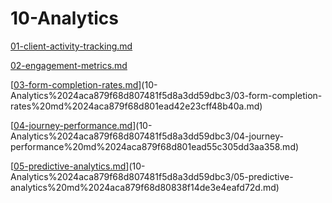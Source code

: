 # 10-Analytics

[01-client-activity-tracking.md](10-Analytics%2024aca879f68d807481f5d8a3dd59dbc3/01-client-activity-tracking%20md%2024aca879f68d80539dfed0f7d82181b0.md)

[02-engagement-metrics.md](10-Analytics%2024aca879f68d807481f5d8a3dd59dbc3/02-engagement-metrics%20md%2024aca879f68d8083b45cf7d742152fc3.md)

[[03-form-completion-rates.md](http://03-form-completion-rates.md/)](10-Analytics%2024aca879f68d807481f5d8a3dd59dbc3/03-form-completion-rates%20md%2024aca879f68d801ead42e23cff48b40a.md)

[[04-journey-performance.md](http://04-journey-performance.md/)](10-Analytics%2024aca879f68d807481f5d8a3dd59dbc3/04-journey-performance%20md%2024aca879f68d801ead55c305dd3aa358.md)

[[05-predictive-analytics.md](http://05-predictive-analytics.md/)](10-Analytics%2024aca879f68d807481f5d8a3dd59dbc3/05-predictive-analytics%20md%2024aca879f68d80838f14de3e4eafd72d.md)